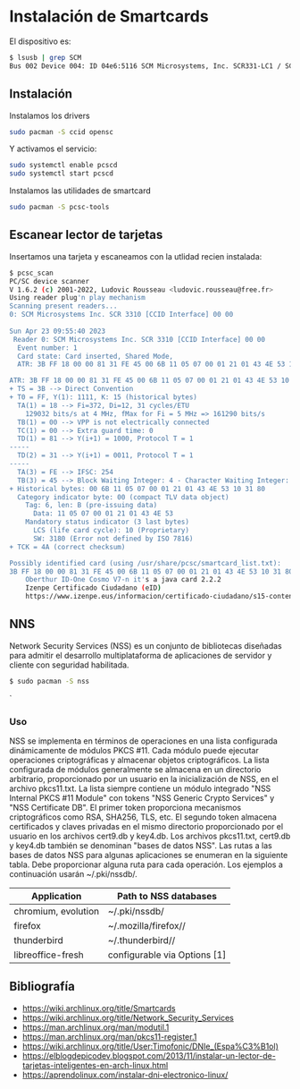 # Instalación de Smartcards

El dispositivo es:
```bash
$ lsusb | grep SCM
Bus 002 Device 004: ID 04e6:5116 SCM Microsystems, Inc. SCR331-LC1 / SCR3310 SmartCard Reader
```

## Instalación

Instalamos los drivers
```bash
sudo pacman -S ccid opensc
```

Y activamos el servicio:
```bash
sudo systemctl enable pcscd
sudo systemctl start pcscd
```

Instalamos las utilidades de smartcard
```bash
sudo pacman -S pcsc-tools
```

## Escanear lector de tarjetas

Insertamos una tarjeta y escaneamos con la utlidad recien instalada:

```bash
$ pcsc_scan 
PC/SC device scanner
V 1.6.2 (c) 2001-2022, Ludovic Rousseau <ludovic.rousseau@free.fr>
Using reader plug'n play mechanism
Scanning present readers...
0: SCM Microsystems Inc. SCR 3310 [CCID Interface] 00 00
 
Sun Apr 23 09:55:40 2023
 Reader 0: SCM Microsystems Inc. SCR 3310 [CCID Interface] 00 00
  Event number: 1
  Card state: Card inserted, Shared Mode, 
  ATR: 3B FF 18 00 00 81 31 FE 45 00 6B 11 05 07 00 01 21 01 43 4E 53 10 31 80 4A

ATR: 3B FF 18 00 00 81 31 FE 45 00 6B 11 05 07 00 01 21 01 43 4E 53 10 31 80 4A
+ TS = 3B --> Direct Convention
+ T0 = FF, Y(1): 1111, K: 15 (historical bytes)
  TA(1) = 18 --> Fi=372, Di=12, 31 cycles/ETU
    129032 bits/s at 4 MHz, fMax for Fi = 5 MHz => 161290 bits/s
  TB(1) = 00 --> VPP is not electrically connected
  TC(1) = 00 --> Extra guard time: 0
  TD(1) = 81 --> Y(i+1) = 1000, Protocol T = 1 
-----
  TD(2) = 31 --> Y(i+1) = 0011, Protocol T = 1 
-----
  TA(3) = FE --> IFSC: 254
  TB(3) = 45 --> Block Waiting Integer: 4 - Character Waiting Integer: 5
+ Historical bytes: 00 6B 11 05 07 00 01 21 01 43 4E 53 10 31 80
  Category indicator byte: 00 (compact TLV data object)
    Tag: 6, len: B (pre-issuing data)
      Data: 11 05 07 00 01 21 01 43 4E 53
    Mandatory status indicator (3 last bytes)
      LCS (life card cycle): 10 (Proprietary)
      SW: 3180 (Error not defined by ISO 7816)
+ TCK = 4A (correct checksum)

Possibly identified card (using /usr/share/pcsc/smartcard_list.txt):
3B FF 18 00 00 81 31 FE 45 00 6B 11 05 07 00 01 21 01 43 4E 53 10 31 80 4A
	Oberthur ID-One Cosmo V7-n it's a java card 2.2.2
	Izenpe Certificado Ciudadano (eID)
	https://www.izenpe.eus/informacion/certificado-ciudadano/s15-content/es/
```

## NNS

Network Security Services (NSS) es un conjunto de bibliotecas diseñadas para admitir el desarrollo multiplataforma de aplicaciones de servidor y cliente con seguridad habilitada.

```bash
$ sudo pacman -S nss
```
`
### Uso

NSS se implementa en términos de operaciones en una lista configurada dinámicamente de módulos PKCS #11. Cada módulo puede ejecutar operaciones criptográficas y almacenar objetos criptográficos. La lista configurada de módulos generalmente se almacena en un directorio arbitrario, proporcionado por un usuario en la inicialización de NSS, en el archivo pkcs11.txt. La lista siempre contiene un módulo integrado "NSS Internal PKCS #11 Module" con tokens "NSS Generic Crypto Services" y "NSS Certificate DB". El primer token proporciona mecanismos criptográficos como RSA, SHA256, TLS, etc. El segundo token almacena certificados y claves privadas en el mismo directorio proporcionado por el usuario en los archivos cert9.db y key4.db. Los archivos pkcs11.txt, cert9.db y key4.db también se denominan "bases de datos NSS". Las rutas a las bases de datos NSS para algunas aplicaciones se enumeran en la siguiente tabla. Debe proporcionar alguna ruta para cada operación. Los ejemplos a continuación usarán ~/.pki/nssdb/.

|     Application     |	Path to NSS databases           |
|---------------------|---------------------------------|
| chromium, evolution |	~/.pki/nssdb/                   |
| firefox             |	~/.mozilla/firefox/<profile>/   |
| thunderbird         |	~/.thunderbird/<profile>/       |
| libreoffice-fresh   |	configurable via Options [1]    |


Bibliografía
------------
 * https://wiki.archlinux.org/title/Smartcards
 * https://wiki.archlinux.org/title/Network_Security_Services
 * https://man.archlinux.org/man/modutil.1
 * https://man.archlinux.org/man/pkcs11-register.1
 * https://wiki.archlinux.org/title/User:Timofonic/DNIe_(Espa%C3%B1ol)
 * https://elblogdepicodev.blogspot.com/2013/11/instalar-un-lector-de-tarjetas-inteligentes-en-arch-linux.html
 * https://aprendolinux.com/instalar-dni-electronico-linux/
